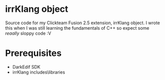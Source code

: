 # irrKlang object
Source code for my Clickteam Fusion 2.5 extension, irrKlang object. I wrote this when I was still learning the fundamentals of C++ so expect some *reaally* sloppy code :V

# Prerequisites
- DarkEdif SDK
- irrKlang includes\libraries